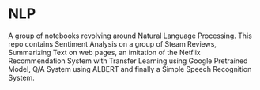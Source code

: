 # NLP
A group of  notebooks revolving around Natural Language Processing. This repo contains Sentiment Analysis on a group of Steam Reviews, Summarizing Text on web pages, an imitation of the Netflix Recommendation System with Transfer Learning using Google Pretrained Model, Q/A System using ALBERT and finally a Simple Speech Recognition System.
